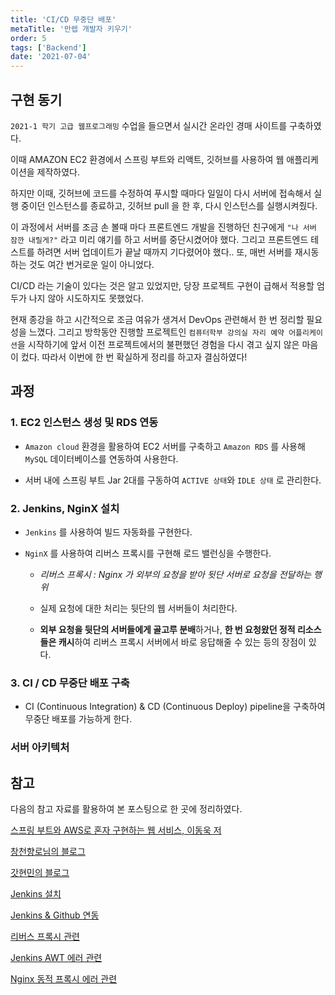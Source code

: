 ```yaml
---
title: 'CI/CD 무중단 배포'
metaTitle: '만렙 개발자 키우기'
order: 5
tags: ['Backend']
date: '2021-07-04'
---
```


## 구현 동기

`2021-1 학기 고급 웹프로그래밍` 수업을 들으면서 실시간 온라인 경매 사이트를 구축하였다.

이때 AMAZON EC2 환경에서 스프링 부트와 리액트, 깃허브를 사용하여 웹 애플리케이션을 제작하였다.

하지만 이때, 깃허브에 코드를 수정하여 푸시할 때마다 일일이 다시 서버에 접속해서 실행 중이던 인스턴스를 종료하고, 깃허브 pull 을 한 후, 다시 인스턴스를 실행시켜줬다.

이 과정에서 서버를 조금 손 볼때 마다 프론트엔드 개발을 진행하던 친구에게 `"나 서버 잠깐 내릴게?"` 라고 미리 얘기를 하고 서버를 중단시켰어야 했다. 그리고 프론트엔드 테스트를 하려면 서버 업데이트가 끝날 때까지 기다렸어야 했다.. 또, 매번 서버를 재시동하는 것도 여간 번거로운 일이 아니었다.

CI/CD 라는 기술이 있다는 것은 알고 있었지만, 당장 프로젝트 구현이 급해서 적용할 엄두가 나지 않아 시도하지도 못했었다.

현재 종강을 하고 시간적으로 조금 여유가 생겨서 DevOps 관련해서 한 번 정리할 필요성을 느꼈다. 그리고 방학동안 진행할 프로젝트인 `컴퓨터학부 강의실 자리 예약 어플리케이션`을 시작하기에 앞서 이전 프로젝트에서의 불편했던 경험을 다시 겪고 싶지 않은 마음이 컸다. 따라서 이번에 한 번 확실하게 정리를 하고자 결심하였다!


## 과정

### 1. EC2 인스턴스 생성 및 RDS 연동

- `Amazon cloud` 환경을 활용하여 EC2 서버를 구축하고 `Amazon RDS` 를 사용해 `MySQL` 데이터베이스를 연동하여 사용한다.


- 서버 내에 스프링 부트 Jar 2대를 구동하여 `ACTIVE 상태`와 `IDLE 상태` 로 관리한다.


### 2. Jenkins, NginX 설치

- `Jenkins` 를 사용하여 빌드 자동화를 구현한다.


- `NginX` 를 사용하여 리버스 프록시를 구현해 로드 밸런싱을 수행한다.

  - *리버스 프록시 : Nginx 가 외부의 요청을 받아 뒷단 서버로 요청을 전달하는 행위*

  - 실제 요청에 대한 처리는 뒷단의 웹 서버들이 처리한다.

  - **외부 요청을 뒷단의 서버들에게 골고루 분배**하거나, **한 번 요청왔던 정적 리소스들은 캐시**하여 리버스 프록시 서버에서 바로 응답해줄 수 있는 등의 장점이 있다.

### 3. CI / CD 무중단 배포 구축

- CI (Continuous Integration) & CD (Continuous Deploy) pipeline을 구축하여 무중단 배포를 가능하게 한다.


### 서버 아키텍처



## 참고

다음의 참고 자료를 활용하여 본 포스팅으로 한 곳에 정리하였다.

[스프링 부트와 AWS로 혼자 구현하는 웹 서비스, 이동욱 저](http://www.yes24.com/Product/Goods/83849117)

[창천향로님의 블로그](https://jojoldu.tistory.com/267)

[갓현민의 블로그](https://hyunminh.github.io/nonstop-deploy/)

[Jenkins 설치](https://techviewleo.com/install-jenkins-server-on-amazon-linux/)

[Jenkins & Github 연동](https://goddaehee.tistory.com/258)

[리버스 프록시 관련](https://www.joinc.co.kr/w/man/12/proxy)

[Jenkins AWT 에러 관련](https://it00.tistory.com/39)

[Nginx 동적 프록시 에러 관련](https://stackoverflow.com/questions/5743609/dynamic-proxy-pass-to-var-with-nginx-1-0)

